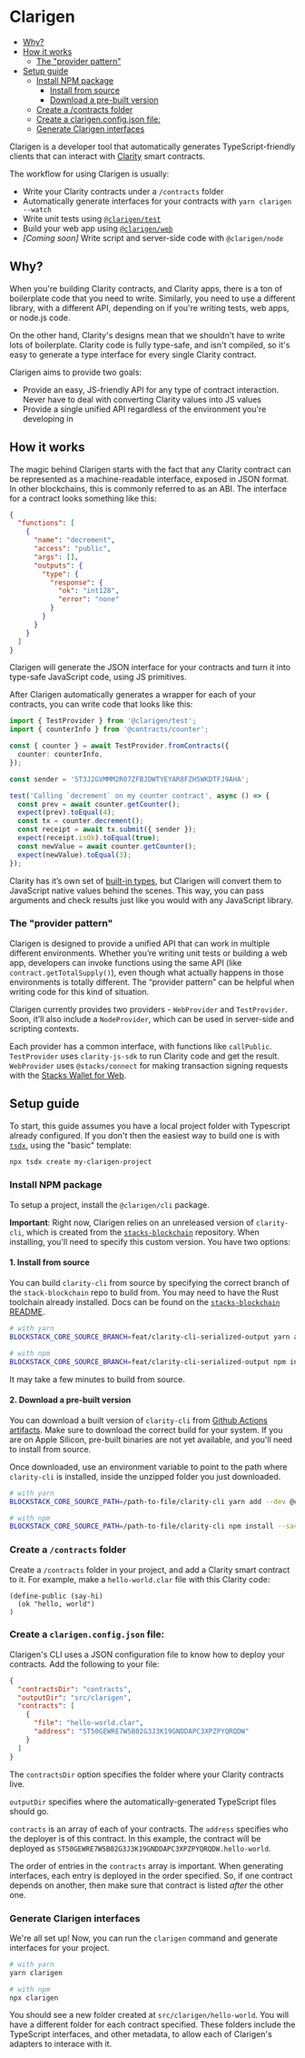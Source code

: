 # Clarigen

<!-- TOC depthfrom:2 -->

- [Why?](#why)
- [How it works](#how-it-works)
  - [The "provider pattern"](#the-provider-pattern)
- [Setup guide](#setup-guide)
  - [Install NPM package](#install-npm-package)
    - [Install from source](#install-from-source)
    - [Download a pre-built version](#download-a-pre-built-version)
  - [Create a /contracts folder](#create-a-contracts-folder)
  - [Create a clarigen.config.json file:](#create-a-clarigenconfigjson-file)
  - [Generate Clarigen interfaces](#generate-clarigen-interfaces)

<!-- /TOC -->

Clarigen is a developer tool that automatically generates TypeScript-friendly clients that can interact with [Clarity](https://clarity-lang.org) smart contracts.

The workflow for using Clarigen is usually:

- Write your Clarity contracts under a `/contracts` folder
- Automatically generate interfaces for your contracts with `yarn clarigen --watch`
- Write unit tests using [`@clarigen/test`](https://github.com/hstove/clarigen/tree/main/packages/test)
- Build your web app using [`@clarigen/web`](https://github.com/hstove/clarigen/tree/main/packages/web)
- _[Coming soon]_ Write script and server-side code with `@clarigen/node`

## Why?

When you're building Clarity contracts, and Clarity apps, there is a ton of boilerplate code that you need to write. Similarly, you need to use a different library, with a different API, depending on if you're writing tests, web apps, or node.js code.

On the other hand, Clarity's designs mean that we shouldn't have to write lots of boilerplate. Clarity code is fully type-safe, and isn't compiled, so it's easy to generate a type interface for every single Clarity contract.

Clarigen aims to provide two goals:

- Provide an easy, JS-friendly API for any type of contract interaction. Never have to deal with converting Clarity values into JS values
- Provide a single unified API regardless of the environment you're developing in

## How it works

The magic behind Clarigen starts with the fact that any Clarity contract can be represented as a machine-readable interface, exposed in JSON format. In other blockchains, this is commonly referred to as an ABI. The interface for a contract looks something like this:

```json
{
  "functions": [
    {
      "name": "decrement",
      "access": "public",
      "args": [],
      "outputs": {
        "type": {
          "response": {
            "ok": "int128",
            "error": "none"
          }
        }
      }
    }
  ]
}
```

Clarigen will generate the JSON interface for your contracts and turn it into type-safe JavaScript code, using JS primitives.

After Clarigen automatically generates a wrapper for each of your contracts, you can write code that looks like this:

```ts
import { TestProvider } from '@clarigen/test';
import { counterInfo } from '@contracts/counter';

const { counter } = await TestProvider.fromContracts({
  counter: counterInfo,
});

const sender = 'ST3J2GVMMM2R07ZFBJDWTYEYAR8FZH5WKDTFJ9AHA';

test('Calling `decrement` on my counter contract', async () => {
  const prev = await counter.getCounter();
  expect(prev).toEqual(4);
  const tx = counter.decrement();
  const receipt = await tx.submit({ sender });
  expect(receipt.isOk).toEqual(true);
  const newValue = await counter.getCounter();
  expect(newValue).toEqual(3);
});
```

Clarity has it’s own set of [built-in types](https://docs.blockstack.org/references/language-types), but Clarigen will convert them to JavaScript native values behind the scenes. This way, you can pass arguments and check results just like you would with any JavaScript library.

### The "provider pattern"

Clarigen is designed to provide a unified API that can work in multiple different environments. Whether you’re writing unit tests or building a web app, developers can invoke functions using the same API (like `contract.getTotalSupply()`), even though what actually happens in those environments is totally different. The “provider pattern” can be helpful when writing code for this kind of situation.

Clarigen currently provides two providers - `WebProvider` and `TestProvider`. Soon, it’ll also include a `NodeProvider`, which can be used in server-side and scripting contexts.

Each provider has a common interface, with functions like `callPublic`. `TestProvider` uses `clarity-js-sdk` to run Clarity code and get the result. `WebProvider` uses `@stacks/connect` for making transaction signing requests with the [Stacks Wallet for Web](https://www.hiro.so/wallet/install-web).

## Setup guide

To start, this guide assumes you have a local project folder with Typescript already configured. If you don't then the easiest way to build one is with [`tsdx`](https://tsdx.io), using the "basic" template:

```sh
npx tsdx create my-clarigen-project
```

### Install NPM package

To setup a project, install the `@clarigen/cli` package.

**Important**: Right now, Clarigen relies on an unreleased version of `clarity-cli`, which is created from the [`stacks-blockchain`](https://github.com/blockstack/stacks-blockchain) repository. When installing, you'll need to specify this custom version. You have two options:

#### 1. Install from source

You can build `clarity-cli` from source by specifying the correct branch of the `stack-blockchain` repo to build from. You may need to have the Rust toolchain already installed. Docs can be found on the [`stacks-blockchain` README](https://github.com/blockstack/stacks-blockchain).

```sh
# with yarn
BLOCKSTACK_CORE_SOURCE_BRANCH=feat/clarity-cli-serialized-output yarn add --dev @clarigen/cli

# with npm
BLOCKSTACK_CORE_SOURCE_BRANCH=feat/clarity-cli-serialized-output npm install --save-dev @clarigen/cli
```

It may take a few minutes to build from source.

#### 2. Download a pre-built version

You can download a built version of `clarity-cli` from [Github Actions artifacts](https://github.com/blockstack/stacks-blockchain/pull/2684/checks?check_run_id=2723310430). Make sure to download the correct build for your system. If you are on Apple Silicon, pre-built binaries are not yet available, and you'll need to install from source.

Once downloaded, use an environment variable to point to the path where `clarity-cli` is installed, inside the unzipped folder you just downloaded.

```sh
# with yarn
BLOCKSTACK_CORE_SOURCE_PATH=/path-to-file/clarity-cli yarn add --dev @clarigen/cli

# with npm
BLOCKSTACK_CORE_SOURCE_PATH=/path-to-file/clarity-cli npm install --save-dev @clarigen/cli
```

### Create a `/contracts` folder

Create a `/contracts` folder in your project, and add a Clarity smart contract to it. For example, make a `hello-world.clar` file with this Clarity code:

```clar
(define-public (say-hi)
  (ok "hello, world")
)
```

### Create a `clarigen.config.json` file:

Clarigen's CLI uses a JSON configuration file to know how to deploy your contracts. Add the following to your file:

```json
{
  "contractsDir": "contracts",
  "outputDir": "src/clarigen",
  "contracts": [
    {
      "file": "hello-world.clar",
      "address": "ST50GEWRE7W5B02G3J3K19GNDDAPC3XPZPYQRQDW"
    }
  ]
}
```

The `contractsDir` option specifies the folder where your Clarity contracts live.

`outputDir` specifies where the automatically-generated TypeScript files should go.

`contracts` is an array of each of your contracts. The `address` specifies who the deployer is of this contract. In this example, the contract will be deployed as `ST50GEWRE7W5B02G3J3K19GNDDAPC3XPZPYQRQDW.hello-world`.

The order of entries in the `contracts` array is important. When generating interfaces, each entry is deployed in the order specified. So, if one contract depends on another, then make sure that contract is listed _after_ the other one.

### Generate Clarigen interfaces

We're all set up! Now, you can run the `clarigen` command and generate interfaces for your project.

```sh
# with yarn
yarn clarigen

# with npm
npx clarigen
```

You should see a new folder created at `src/clarigen/hello-world`. You will have a different folder for each contract specified. These folders include the TypeScript interfaces, and other metadata, to allow each of Clarigen's adapters to interace with it.
